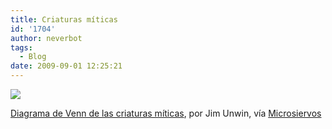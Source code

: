 ```yaml
---
title: Criaturas míticas
id: '1704'
author: neverbot
tags:
  - Blog
date: 2009-09-01 12:25:21
---
```


[![](./diagrama-venn-criaturas.jpg)](http://www.flickr.com/photos/preshaa/3847027500/sizes/l/)

[Diagrama de Venn de las criaturas míticas](http://www.flickr.com/photos/preshaa/3847027500/sizes/l/), por Jim Unwin, vía [Microsiervos](http://www.microsiervos.com/archivo/arte-y-diseno/diagrama-venn-criaturas-miticas.html)